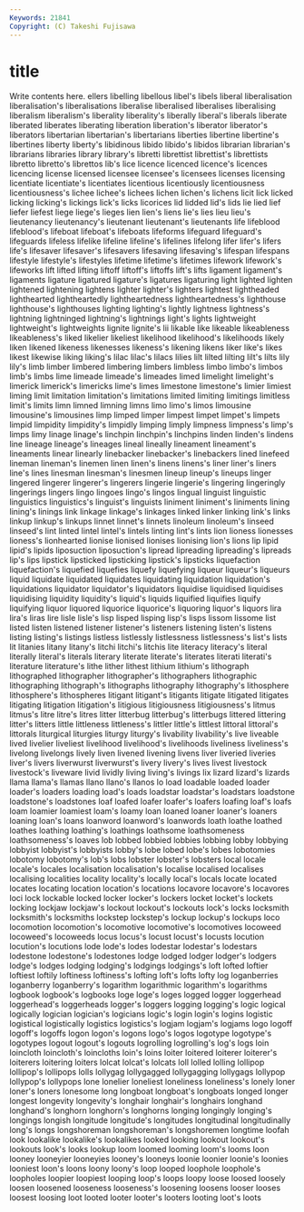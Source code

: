 ```yaml
---
Keywords: 21841 
Copyright: (C) Takeshi Fujisawa
---
```


# title

Write contents here.
ellers libelling libellous libel's libels liberal liberalisation liberalisation's liberalisations liberalise
liberalised liberalises liberalising liberalism liberalism's liberality liberality's liberally liberal's liberals
liberate liberated liberates liberating liberation liberation's liberator liberator's liberators libertarian
libertarian's libertarians liberties libertine libertine's libertines liberty liberty's libidinous libido
libido's libidos librarian librarian's librarians libraries library library's libretti librettist
librettist's librettists libretto libretto's librettos lib's lice licence licenced licence's
licences licencing license licensed licensee licensee's licensees licenses licensing licentiate
licentiate's licentiates licentious licentiously licentiousness licentiousness's lichee lichee's lichees lichen
lichen's lichens licit lick licked licking licking's lickings lick's licks
licorices lid lidded lid's lids lie lied lief liefer liefest
liege liege's lieges lien lien's liens lie's lies lieu lieu's
lieutenancy lieutenancy's lieutenant lieutenant's lieutenants life lifeblood lifeblood's lifeboat lifeboat's
lifeboats lifeforms lifeguard lifeguard's lifeguards lifeless lifelike lifeline lifeline's lifelines
lifelong lifer lifer's lifers life's lifesaver lifesaver's lifesavers lifesaving lifesaving's
lifespan lifespans lifestyle lifestyle's lifestyles lifetime lifetime's lifetimes lifework lifework's
lifeworks lift lifted lifting liftoff liftoff's liftoffs lift's lifts ligament
ligament's ligaments ligature ligatured ligature's ligatures ligaturing light lighted lighten
lightened lightening lightens lighter lighter's lighters lightest lightheaded lighthearted lightheartedly
lightheartedness lightheartedness's lighthouse lighthouse's lighthouses lighting lighting's lightly lightness lightness's
lightning lightninged lightning's lightnings light's lights lightweight lightweight's lightweights lignite
lignite's lii likable like likeable likeableness likeableness's liked likelier likeliest
likelihood likelihood's likelihoods likely liken likened likeness likenesses likeness's likening
likens liker like's likes likest likewise liking liking's lilac lilac's
lilacs lilies lilt lilted lilting lilt's lilts lily lily's limb
limber limbered limbering limbers limbless limbo limbo's limbos limb's limbs
lime limeade limeade's limeades limed limelight limelight's limerick limerick's limericks
lime's limes limestone limestone's limier limiest liming limit limitation limitation's
limitations limited limiting limitings limitless limit's limits limn limned limning
limns limo limo's limos limousine limousine's limousines limp limped limper
limpest limpet limpet's limpets limpid limpidity limpidity's limpidly limping limply
limpness limpness's limp's limps limy linage linage's linchpin linchpin's linchpins
linden linden's lindens line lineage lineage's lineages lineal lineally lineament
lineament's lineaments linear linearly linebacker linebacker's linebackers lined linefeed lineman
lineman's linemen linen linen's linens linens's liner liner's liners line's
lines linesman linesman's linesmen lineup lineup's lineups linger lingered lingerer
lingerer's lingerers lingerie lingerie's lingering lingeringly lingerings lingers lingo lingoes
lingo's lingos lingual linguist linguistic linguistics linguistics's linguist's linguists liniment
liniment's liniments lining lining's linings link linkage linkage's linkages linked
linker linking link's links linkup linkup's linkups linnet linnet's linnets
linoleum linoleum's linseed linseed's lint linted lintel lintel's lintels linting
lint's lints lion lioness lionesses lioness's lionhearted lionise lionised lionises
lionising lion's lions lip lipid lipid's lipids liposuction liposuction's lipread
lipreading lipreading's lipreads lip's lips lipstick lipsticked lipsticking lipstick's lipsticks
liquefaction liquefaction's liquefied liquefies liquefy liquefying liqueur liqueur's liqueurs liquid
liquidate liquidated liquidates liquidating liquidation liquidation's liquidations liquidator liquidator's liquidators
liquidise liquidised liquidises liquidising liquidity liquidity's liquid's liquids liquified liquifies
liquify liquifying liquor liquored liquorice liquorice's liquoring liquor's liquors lira
lira's liras lire lisle lisle's lisp lisped lisping lisp's lisps
lissom lissome list listed listen listened listener listener's listeners listening
listen's listens listing listing's listings listless listlessly listlessness listlessness's list's
lists lit litanies litany litany's litchi litchi's litchis lite literacy
literacy's literal literally literal's literals literary literate literate's literates literati
literati's literature literature's lithe lither lithest lithium lithium's lithograph lithographed
lithographer lithographer's lithographers lithographic lithographing lithograph's lithographs lithography lithography's lithosphere
lithosphere's lithospheres litigant litigant's litigants litigate litigated litigates litigating litigation
litigation's litigious litigiousness litigiousness's litmus litmus's litre litre's litres litter
litterbug litterbug's litterbugs littered littering litter's litters little littleness littleness's
littler little's littlest littoral littoral's littorals liturgical liturgies liturgy liturgy's
livability livability's live liveable lived livelier liveliest livelihood livelihood's livelihoods
liveliness liveliness's livelong livelongs lively liven livened livening livens liver
liveried liveries liver's livers liverwurst liverwurst's livery livery's lives livest
livestock livestock's liveware livid lividly living living's livings lix lizard
lizard's lizards llama llama's llamas llano llano's llanos lo load
loadable loaded loader loader's loaders loading load's loads loadstar loadstar's
loadstars loadstone loadstone's loadstones loaf loafed loafer loafer's loafers loafing
loaf's loafs loam loamier loamiest loam's loamy loan loaned loaner
loaner's loaners loaning loan's loans loanword loanword's loanwords loath loathe
loathed loathes loathing loathing's loathings loathsome loathsomeness loathsomeness's loaves lob
lobbed lobbied lobbies lobbing lobby lobbying lobbyist lobbyist's lobbyists lobby's
lobe lobed lobe's lobes lobotomies lobotomy lobotomy's lob's lobs lobster
lobster's lobsters local locale locale's locales localisation localisation's localise localised
localises localising localities locality locality's locally local's locals locate located
locates locating location location's locations locavore locavore's locavores loci lock
lockable locked locker locker's lockers locket locket's lockets locking lockjaw
lockjaw's lockout lockout's lockouts lock's locks locksmith locksmith's locksmiths lockstep
lockstep's lockup lockup's lockups loco locomotion locomotion's locomotive locomotive's locomotives
locoweed locoweed's locoweeds locus locus's locust locust's locusts locution locution's
locutions lode lode's lodes lodestar lodestar's lodestars lodestone lodestone's lodestones
lodge lodged lodger lodger's lodgers lodge's lodges lodging lodging's lodgings
lodgings's loft lofted loftier loftiest loftily loftiness loftiness's lofting loft's
lofts lofty log loganberries loganberry loganberry's logarithm logarithmic logarithm's logarithms
logbook logbook's logbooks loge loge's loges logged logger loggerhead loggerhead's
loggerheads logger's loggers logging logging's logic logical logically logician logician's
logicians logic's login login's logins logistic logistical logistically logistics logistics's
logjam logjam's logjams logo logoff logoff's logoffs logon logon's logons
logo's logos logotype logotype's logotypes logout logout's logouts logrolling logrolling's
log's logs loin loincloth loincloth's loincloths loin's loins loiter loitered
loiterer loiterer's loiterers loitering loiters lolcat lolcat's lolcats loll lolled
lolling lollipop lollipop's lollipops lolls lollygag lollygagged lollygagging lollygags lollypop
lollypop's lollypops lone lonelier loneliest loneliness loneliness's lonely loner loner's
loners lonesome long longboat longboat's longboats longed longer longest longevity
longevity's longhair longhair's longhairs longhand longhand's longhorn longhorn's longhorns longing
longingly longing's longings longish longitude longitude's longitudes longitudinal longitudinally long's
longs longshoreman longshoreman's longshoremen longtime loofah look lookalike lookalike's lookalikes
looked looking lookout lookout's lookouts look's looks lookup loom loomed
looming loom's looms loon looney looneyier looneyies looney's looneys loonie
loonier loonie's loonies looniest loon's loons loony loony's loop looped
loophole loophole's loopholes loopier loopiest looping loop's loops loopy loose
loosed loosely loosen loosened looseness looseness's loosening loosens looser looses
loosest loosing loot looted looter looter's looters looting loot's loots
